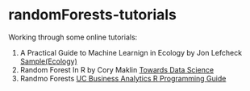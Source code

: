# randomForests-tutorials

Working through some online tutorials:

1. A Practical Guide to Machine Learnign in Ecology by Jon Lefcheck [Sample(Ecology)](https://jonlefcheck.net/2015/02/06/a-practical-guide-to-machine-learning-in-ecology/)
2. Random Forest In R by Cory Maklin [Towards Data Science](https://towardsdatascience.com/random-forest-in-r-f66adf80ec9)
3. Randmo Forests [UC Business Analytics R Programming Guide](https://uc-r.github.io/random_forests)

